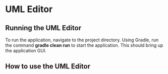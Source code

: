 # UML Editor

## Running the UML Editor
To run the application, navigate to the project directory. Using Gradle, run the command **gradle clean run** to start the application. This should bring up the application GUI.

## How to use the UML Editor
